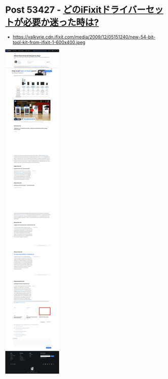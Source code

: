 # Post 53427 - [どのiFixitドライバーセットが必要か迷った時は?](https://www.ifixit.com/News/53427/%e3%81%a9%e3%81%aeifixit%e3%83%89%e3%83%a9%e3%82%a4%e3%83%90%e3%83%bc%e3%82%bb%e3%83%83%e3%83%88%e3%81%8c%e5%bf%85%e8%a6%81%e3%81%8b%e8%bf%b7%e3%81%a3%e3%81%9f%e6%99%82%e3%81%af)

- https://valkyrie.cdn.ifixit.com/media/2009/12/05151240/new-54-bit-tool-kit-from-ifixit-1-600x400.jpeg

![screencap](screenshots/068c4c54-f43f-4ac8-a5e7-1982d609e8bb.png)
